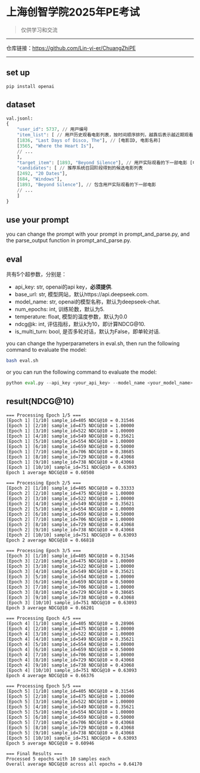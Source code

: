 # 上海创智学院2025年PE考试

> 仅供学习和交流

---

仓库链接：https://github.com/Lin-yi-er/ChuangZhiPE

---

## set up

~~~
pip install openai
~~~



## dataset

~~~python
val.jsonl:
{
    "user_id": 5737, // ⽤⼾编号
    "item_list": [ // ⽤⼾历史观看电影列表，按时间顺序排列，越靠后表⽰越近期观看
    [1836, "Last Days of Disco, The"], // [电影ID, 电影名称]
    [3565, "Where the Heart Is"],
    // ...
    ],
    "target_item": [1893, "Beyond Silence"], // ⽤⼾实际观看的下⼀部电影 [电影ID, 电影名称]
    "candidates": [ // 推荐系统召回阶段得到的候选电影列表
    [2492, "20 Dates"],
    [684, "Windows"],
    [1893, "Beyond Silence"], // 包含⽤⼾实际观看的下⼀部电影
    // ... 
    ]
}
~~~

## use your prompt

you can change the prompt with your prompt in prompt_and_parse.py, and the parse_output function in prompt_and_parse.py.



## eval

共有5个超参数，分别是：
- api_key: str, openai的api key，**必须提供**.
- base_url: str, 模型网站，默认https://api.deepseek.com.
- model_name: str, openai的模型名称，默认为deepseek-chat.
- num_epochs: int, 训练轮数，默认为5.
- temperature: float, 模型的温度参数，默认为0.0
- ndcg@k: int, 评估指标，默认k为10，即计算NDCG@10.
- is_multi_turn: bool, 是否多轮对话，默认为False，即单轮对话.

you can change the hyperparameters in eval.sh, then run the following command to evaluate the model:
~~~bash
bash eval.sh
~~~

or you can run the following command to evaluate the model:
~~~python
python eval.py --api_key <your_api_key> --model_name <your_model_name> --num_epochs <your_num_epochs> --temperature <your_temperature> --ndcg@k <your_ndcg@k> --is_multi_turn <your_is_multi_turn>
~~~


## result(NDCG@10)

~~~
=== Processing Epoch 1/5 ===
[Epoch 1] [1/10] sample_id=405 NDCG@10 = 0.31546
[Epoch 1] [2/10] sample_id=475 NDCG@10 = 1.00000
[Epoch 1] [3/10] sample_id=522 NDCG@10 = 1.00000
[Epoch 1] [4/10] sample_id=549 NDCG@10 = 0.35621
[Epoch 1] [5/10] sample_id=554 NDCG@10 = 1.00000
[Epoch 1] [6/10] sample_id=659 NDCG@10 = 0.50000
[Epoch 1] [7/10] sample_id=706 NDCG@10 = 0.38685
[Epoch 1] [8/10] sample_id=729 NDCG@10 = 0.43068
[Epoch 1] [9/10] sample_id=738 NDCG@10 = 0.43068
[Epoch 1] [10/10] sample_id=751 NDCG@10 = 0.63093
Epoch 1 average NDCG@10 = 0.60508

=== Processing Epoch 2/5 ===
[Epoch 2] [1/10] sample_id=405 NDCG@10 = 0.33333
[Epoch 2] [2/10] sample_id=475 NDCG@10 = 1.00000
[Epoch 2] [3/10] sample_id=522 NDCG@10 = 1.00000
[Epoch 2] [4/10] sample_id=549 NDCG@10 = 0.35621
[Epoch 2] [5/10] sample_id=554 NDCG@10 = 1.00000
[Epoch 2] [6/10] sample_id=659 NDCG@10 = 0.50000
[Epoch 2] [7/10] sample_id=706 NDCG@10 = 1.00000
[Epoch 2] [8/10] sample_id=729 NDCG@10 = 0.43068
[Epoch 2] [9/10] sample_id=738 NDCG@10 = 0.43068
[Epoch 2] [10/10] sample_id=751 NDCG@10 = 0.63093
Epoch 2 average NDCG@10 = 0.66818

=== Processing Epoch 3/5 ===
[Epoch 3] [1/10] sample_id=405 NDCG@10 = 0.31546
[Epoch 3] [2/10] sample_id=475 NDCG@10 = 1.00000
[Epoch 3] [3/10] sample_id=522 NDCG@10 = 1.00000
[Epoch 3] [4/10] sample_id=549 NDCG@10 = 0.35621
[Epoch 3] [5/10] sample_id=554 NDCG@10 = 1.00000
[Epoch 3] [6/10] sample_id=659 NDCG@10 = 0.50000
[Epoch 3] [7/10] sample_id=706 NDCG@10 = 1.00000
[Epoch 3] [8/10] sample_id=729 NDCG@10 = 0.38685
[Epoch 3] [9/10] sample_id=738 NDCG@10 = 0.43068
[Epoch 3] [10/10] sample_id=751 NDCG@10 = 0.63093
Epoch 3 average NDCG@10 = 0.66201

=== Processing Epoch 4/5 ===
[Epoch 4] [1/10] sample_id=405 NDCG@10 = 0.28906
[Epoch 4] [2/10] sample_id=475 NDCG@10 = 1.00000
[Epoch 4] [3/10] sample_id=522 NDCG@10 = 1.00000
[Epoch 4] [4/10] sample_id=549 NDCG@10 = 0.35621
[Epoch 4] [5/10] sample_id=554 NDCG@10 = 1.00000
[Epoch 4] [6/10] sample_id=659 NDCG@10 = 0.50000
[Epoch 4] [7/10] sample_id=706 NDCG@10 = 1.00000
[Epoch 4] [8/10] sample_id=729 NDCG@10 = 0.43068
[Epoch 4] [9/10] sample_id=738 NDCG@10 = 0.43068
[Epoch 4] [10/10] sample_id=751 NDCG@10 = 0.63093
Epoch 4 average NDCG@10 = 0.66376

=== Processing Epoch 5/5 ===
[Epoch 5] [1/10] sample_id=405 NDCG@10 = 0.31546
[Epoch 5] [2/10] sample_id=475 NDCG@10 = 1.00000
[Epoch 5] [3/10] sample_id=522 NDCG@10 = 1.00000
[Epoch 5] [4/10] sample_id=549 NDCG@10 = 0.35621
[Epoch 5] [5/10] sample_id=554 NDCG@10 = 1.00000
[Epoch 5] [6/10] sample_id=659 NDCG@10 = 0.50000
[Epoch 5] [7/10] sample_id=706 NDCG@10 = 0.43068
[Epoch 5] [8/10] sample_id=729 NDCG@10 = 0.43068
[Epoch 5] [9/10] sample_id=738 NDCG@10 = 0.43068
[Epoch 5] [10/10] sample_id=751 NDCG@10 = 0.63093
Epoch 5 average NDCG@10 = 0.60946

=== Final Results ===
Processed 5 epochs with 10 samples each
Overall average NDCG@10 across all epochs = 0.64170
~~~





